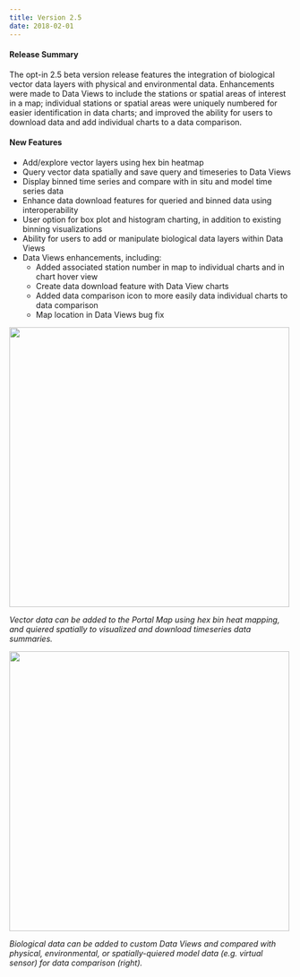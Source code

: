```yaml
---
title: Version 2.5
date: 2018-02-01
---
```


#### Release Summary

The opt-in 2.5 beta version release features the integration of biological vector data layers with physical and environmental data. Enhancements were made to Data Views to include the stations or spatial areas of interest in a map; individual stations or spatial areas were uniquely numbered for easier identification in data charts; and improved the ability for users to download data and add individual charts to a data comparison.  


#### New Features

* Add/explore vector layers using hex bin heatmap
* Query vector data spatially and save query and timeseries to Data Views
* Display binned time series and compare with in situ and model time series data
* Enhance data download features for queried and binned data using interoperability
* User option for box plot and histogram charting, in addition to existing binning visualizations
* Ability for users to add or manipulate biological data layers within Data Views
* Data Views enhancements, including: 
    * Added associated station number in map to individual charts and in chart hover view
    * Create data download feature with Data View charts
    * Added data comparison icon to more easily data individual charts to data comparison
    * Map location in Data Views bug fix


<img src="/assets/images/release_notes/v2.5image1.png" class="img-responsive" width="500"/>

*Vector data can be added to the Portal Map using hex bin heat mapping, and quiered spatially to visualized and download timeseries data summaries.*

<img src="/assets/images/release_notes/v2.5image2.png" class="img-responsive" width="500"/>

*Biological data can be added to custom Data Views and compared with physical, environmental, or spatially-quiered model data (e.g. virtual sensor) for data comparison (right).*
